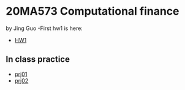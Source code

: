 # 20MA573 Computational finance
by Jing Guo
-First hw1 is here:
- [HW1](HW1.ipynb)

## In class practice
- [prj01](src/Project_1.ipynb)
- [prj02](src/project2.ipynb)
